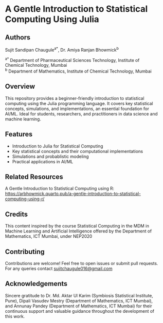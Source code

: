 # A Gentle Introduction to Statistical Computing Using Julia  

## Authors  
Sujit Sandipan Chaugule<sup>a*</sup>, Dr. Amiya Ranjan Bhowmick<sup>b</sup>  

<sup>a*</sup> Department of Pharmaceutical Sciences Technology, Institute of Chemical Technology, Mumbai  
<sup>b</sup> Department of Mathematics, Institute of Chemical Technology, Mumbai  


## Overview
This repository provides a beginner-friendly introduction to statistical computing using the Julia programming language. It covers key statistical concepts, simulations, and implementations, an essential foundation for AI/ML. Ideal for students, researchers, and practitioners in data science and machine learning.

## Features
- Introduction to Julia for Statistical Computing
- Key statistical concepts and their computational implementations
- Simulations and probablistic modeling
- Practical applications in AI/ML

## Related Resources 
A Gentle Introduction to Statistical Computing using R: https://arbhowmick.quarto.pub/a-gentle-introduction-to-statistical-computing-using-r/

## Credits 
This content inspired by the course Statistical Computing in the MDM in Machine Learning and Artificial Intelligence offered by the Department of Mathematics, ICT Mumbai, under NEP2020

## Contributing
Contributions are welcome! Feel free to open issues or submit pull requests. For any queries contact sujitchaugule016@gmail.com


## Acknowledgements  

Sincere gratitude to Dr. Md. Aktar Ul Karim (Symbiosis Statistical Institute, Pune), Dipali Vasudev Mestry (Department of Mathematics, ICT Mumbai), and Annunay Pandey (Department of Mathematics, ICT Mumbai) for their continuous support and valuable guidance throughout the development of this work.
